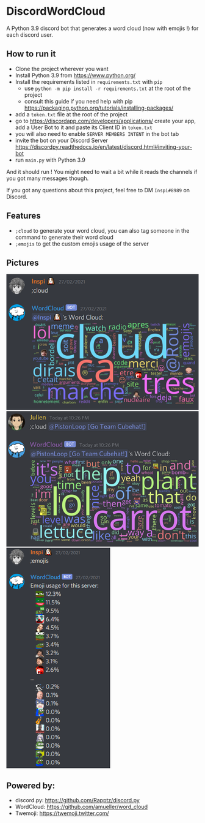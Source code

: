 # DiscordWordCloud
A Python 3.9 discord bot that generates a word cloud (now with emojis !) for each discord user.

## How to run it
- Clone the project wherever you want
- Install Python 3.9 from https://www.python.org/
- Install the requirements listed in `requirements.txt` with `pip`
  - use `python -m pip install -r requirements.txt` at the root of the project
  - consult this guide if you need help with pip https://packaging.python.org/tutorials/installing-packages/
- add a `token.txt` file at the root of the project
- go to https://discordapp.com/developers/applications/ create your app, add a User Bot to it and paste its Client ID in `token.txt`
- you will also need to enable `SERVER MEMBERS INTENT` in the bot tab  
- invite the bot on your Discord Server https://discordpy.readthedocs.io/en/latest/discord.html#inviting-your-bot
- run `main.py` with Python 3.9

And it should run ! You might need to wait a bit while it reads the channels if you got many messages though.


If you got any questions about this project, feel free to DM `Inspi#8989` on Discord.

## Features
- `;cloud` to generate your word cloud, you can also tag someone in the command to generate their word cloud
- `;emojis` to get the custom emojis usage of the server

## Pictures

![sample image of my word cloud (french)](https://github.com/Inspirateur/DiscordWordCloud/blob/master/screenshots/cloud1.png) ![sample image of an english word cloud](https://github.com/Inspirateur/DiscordWordCloud/blob/master/screenshots/cloud2.png)
![sample image of ;emojis command](https://github.com/Inspirateur/DiscordWordCloud/blob/master/screenshots/emojis.png)

## Powered by:

- discord.py: https://github.com/Rapptz/discord.py
- WordCloud: https://github.com/amueller/word_cloud
- Twemoji: https://twemoji.twitter.com/
